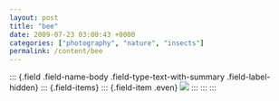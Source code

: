 ```yaml
---
layout: post
title: "bee"
date: 2009-07-23 03:00:43 +0000
categories: ["photography", "nature", "insects"]
permalink: /content/bee
---
```

::: {.field .field-name-body .field-type-text-with-summary .field-label-hidden}
::: {.field-items}
::: {.field-item .even}
![](http://reluctanthacker.rollett.org/sites/default/files/bee_1.jpg)
:::
:::
:::

